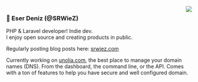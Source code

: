 <picture>
  <source
    srcset="https://github-readme-stats.vercel.app/api?username=SRWieZ&show_icons=true&theme=dark"
    media="(prefers-color-scheme: dark)"
  />
  <source
    srcset="https://github-readme-stats.vercel.app/api?username=SRWieZ&show_icons=true"
    media="(prefers-color-scheme: light), (prefers-color-scheme: no-preference)"
  />
  <img align="right" src="https://github-readme-stats.vercel.app/api?username=SRWieZ&show_icons=true" />
</picture>

### 👋 Eser Deniz (@SRWieZ) 
PHP & Laravel developer! Indie dev. <br> I enjoy open source and creating products in public. 

Regularly posting blog posts here: [srwiez.com](srwiez.com)

Currently working on [unolia.com](https://unolia.com), the best place to manage your domain names (DNS). 
From the dashboard, the command line, or the API. Comes with a ton of features to help you have secure and well configured domain.
